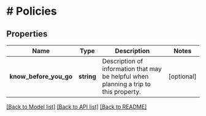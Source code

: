 # # Policies

## Properties

Name | Type | Description | Notes
------------ | ------------- | ------------- | -------------
**know_before_you_go** | **string** | Description of information that may be helpful when planning a trip to this property. | [optional]

[[Back to Model list]](../../README.md#models) [[Back to API list]](../../README.md#endpoints) [[Back to README]](../../README.md)
